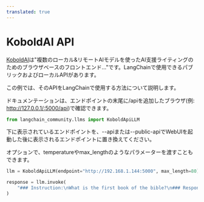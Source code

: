 ```yaml
---
translated: true
---
```


# KoboldAI API

[KoboldAI](https://github.com/KoboldAI/KoboldAI-Client)は"複数のローカル&リモートAIモデルを使ったAI支援ライティングのためのブラウザベースのフロントエンド..."です。LangChainで使用できるパブリックおよびローカルAPIがあります。

この例では、そのAPIをLangChainで使用する方法について説明します。

ドキュメンテーションは、エンドポイントの末尾に/apiを追加したブラウザ(例: http://127.0.0.1/:5000/api)で確認できます。

```python
from langchain_community.llms import KoboldApiLLM
```

下に表示されているエンドポイントを、--apiまたは--public-apiでWebUIを起動した後に表示されるエンドポイントに置き換えてください。

オプションで、temperatureやmax_lengthのようなパラメーターを渡すこともできます。

```python
llm = KoboldApiLLM(endpoint="http://192.168.1.144:5000", max_length=80)
```

```python
response = llm.invoke(
    "### Instruction:\nWhat is the first book of the bible?\n### Response:"
)
```
